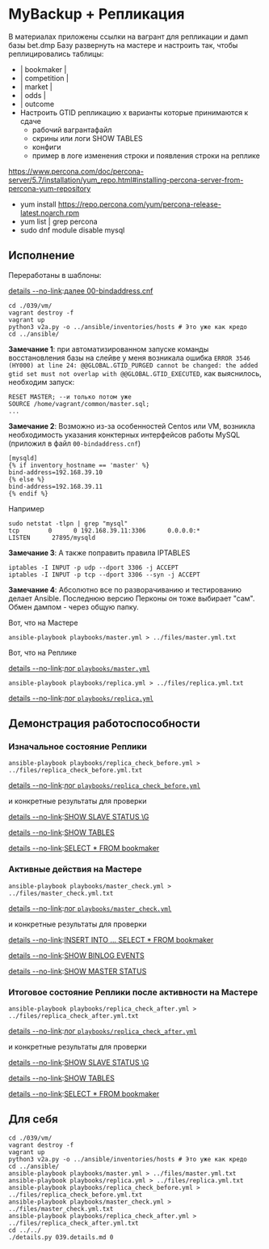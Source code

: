 # MyBackup + Репликация 

В материалах приложены ссылки на вагрант для репликации и дамп базы bet.dmp
Базу развернуть на мастере и настроить так, чтобы реплицировались таблицы:
* | bookmaker          |
* | competition        |
* | market             |
* | odds               |
* | outcome
* Настроить GTID репликацию x варианты которые принимаются к сдаче
  * рабочий вагрантафайл
  * скрины или логи SHOW TABLES
  * конфиги
  * пример в логе изменения строки и появления строки на реплике

https://www.percona.com/doc/percona-server/5.7/installation/yum_repo.html#installing-percona-server-from-percona-yum-repository
* yum install https://repo.percona.com/yum/percona-release-latest.noarch.rpm
* yum list | grep percona
* sudo dnf module disable mysql

## Исполнение

[details --no-link]:[Vagrantfile](./039/vm/Vagrantfile)

Переработаны в шаблоны:

[details --no-link]:[далее 00-bindaddress.cnf](./039/ansible/roles/files/etc/my.cnf.d/00-bindaddress.cnf)

[details --no-link]:[01-base.cnf](./039/ansible/roles/files/etc/my.cnf.d/01-base.cnf)

[details --no-link]:[05-binlog.cnf](./039/ansible/roles/files/etc/my.cnf.d/05-binlog.cnf)

```shell
cd ./039/vm/
vagrant destroy -f
vagrant up
python3 v2a.py -o ../ansible/inventories/hosts # Это уже как кредо
cd ../ansible/
```

__Замечание 1__: при автоматизированном запуске команды восстановления базы на слейве у меня возникала ошибка `ERROR 3546 (HY000) at line 24: @@GLOBAL.GTID_PURGED cannot be changed: the added gtid set must not overlap with @@GLOBAL.GTID_EXECUTED`, как выяснилось, необходим запуск:
```sqlite-psql
RESET MASTER; --и только потом уже
SOURCE /home/vagrant/common/master.sql;
...
```
__Замечание 2__: Возможно из-за особенностей Centos или VM, возникла необходимость указания конктерных интерфейсов работы MySQL (приложил в файл `00-bindaddress.cnf`)
```properties
[mysqld]
{% if inventory_hostname == 'master' %}
bind-address=192.168.39.10
{% else %}
bind-address=192.168.39.11
{% endif %}
```
Например

```shell
sudo netstat -tlpn | grep "mysql"
tcp        0      0 192.168.39.11:3306      0.0.0.0:*               LISTEN      27895/mysqld     
```
__Замечание 3__: А также поправить правила IPTABLES
```text
iptables -I INPUT -p udp --dport 3306 -j ACCEPT
iptables -I INPUT -p tcp --dport 3306 --syn -j ACCEPT
```

__Замечание 4__: Абсолютно все по разворачиванию и тестированию делает Ansible. Последнюю версию Перконы он тоже выбирает "сам". Обмен дампом - через общую папку.

Вот, что на Мастере

```shell
ansible-playbook playbooks/master.yml > ../files/master.yml.txt
```

Вот, что на Реплике

[details --no-link]:[лог `playbooks/master.yml`](./039/files/master.yml.txt)

```shell
ansible-playbook playbooks/replica.yml > ../files/replica.yml.txt
```

[details --no-link]:[лог `playbooks/replica.yml`](./039/files/replica.yml.txt)

## Демонстрация работоспособности

### Изначальное состояние Реплики

```shell
ansible-playbook playbooks/replica_check_before.yml > ../files/replica_check_before.yml.txt
```

[details --no-link]:[лог `playbooks/replica_check_before.yml`](./039/files/replica_check_before.yml.txt)

и конкретные результаты для проверки

[details --no-link]:[SHOW SLAVE STATUS \G](./039/files/replica_before-show_slave_status.txt)

[details --no-link]:[SHOW TABLES](./039/files/replica_before-slave_show_tables.txt)

[details --no-link]:[SELECT * FROM bookmaker](./039/files/replica_before-select_from_bookmaker.txt)

### Активные действия на Мастере

```shell
ansible-playbook playbooks/master_check.yml > ../files/master_check.yml.txt
```

[details --no-link]:[лог `playbooks/master_check.yml`](./039/files/master_check.yml.txt)

и конкретные результаты для проверки

[details --no-link]:[INSERT INTO ... SELECT * FROM bookmaker](./039/files/master_check-select_after_insert.txt)

[details --no-link]:[SHOW BINLOG EVENTS](./039/files/master_check-show_binlog_events.txt)

[details --no-link]:[SHOW MASTER STATUS](./039/files/master_check-show_master_status.txt)

### Итоговое состояние Реплики после активности на Мастере

```shell
ansible-playbook playbooks/replica_check_after.yml > ../files/replica_check_after.yml.txt
```

[details --no-link]:[лог `playbooks/replica_check_after.yml`](./039/files/replica_check_after.yml.txt)

и конкретные результаты для проверки

[details --no-link]:[SHOW SLAVE STATUS \G](./039/files/replica_after-show_slave_status.txt)

[details --no-link]:[SHOW TABLES](./039/files/replica_after-slave_show_tables.txt)

[details --no-link]:[SELECT * FROM bookmaker](./039/files/replica_after-select_from_bookmaker.txt)

## Для себя

```shell
cd ./039/vm/
vagrant destroy -f
vagrant up
python3 v2a.py -o ../ansible/inventories/hosts # Это уже как кредо
cd ../ansible/
ansible-playbook playbooks/master.yml > ../files/master.yml.txt
ansible-playbook playbooks/replica.yml > ../files/replica.yml.txt
ansible-playbook playbooks/replica_check_before.yml > ../files/replica_check_before.yml.txt
ansible-playbook playbooks/master_check.yml > ../files/master_check.yml.txt
ansible-playbook playbooks/replica_check_after.yml > ../files/replica_check_after.yml.txt
cd ../../
./details.py 039.details.md 0
```

